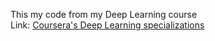 This my code from my Deep Learning course <br>
Link: <a href= https://www.coursera.org/specializations/deep-learning?https://www.coursera.org/specializations/deep-learning> Coursera's Deep Learning specializations</a>
